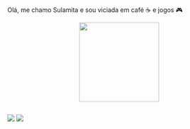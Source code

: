 Olá, me chamo Sulamita e sou viciada em café :coffee: e jogos :video_game:

<div align="center">
  <a href="https://github.com/sulamitasan">
  <img height="180em" src="https://github-readme-stats.vercel.app/api?username=sulamitasan&show_icons=true&theme=tokyonight&include_all_commits=true&count_private=true"/>
  <!--- <img height="180em" src="https://github-readme-stats.vercel.app/api/top-langs/?username=sulamitasan&layout=compact&langs_count=7&theme=dracula"/> ---!>
</div>

 ##
 
<div>
  <a href="[https://instagram.com/suulao](https://www.instagram.com/suuulao/)" target="_blank"><img src="https://img.shields.io/badge/-Instagram-%23E4405F?style=for-the-badge&logo=instagram&logoColor=white" target="_blank"></a>
 <a href = "mailto:sulamita.santos0296@gmail.com"><img src="https://img.shields.io/badge/-Gmail-%23333?style=for-the-badge&logo=gmail&logoColor=white" target="_blank"></a>
 </div>
